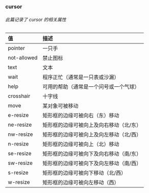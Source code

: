 ### cursor
###### 此篇记录了 cursor 的相关属性

| 值  | 描述  |
| :------------ | :------------ |
| pointer  | 一只手 |
| not-allowed  | 禁止图标  |
| text |  文本 |
| wait |  程序正忙（通常是一只表或沙漏） |
| help |  可用的帮助（通常是一个问号或一个气球） |
| crosshair  | 十字线  |
| move  | 某对象可被移动  |
| e-resize | 矩形框的边缘可被向右（东）移动 |
| ne-resize| 矩形框的边缘可被向上及向右移动（北/东）|
| nw-resize |  矩形框的边缘可被向上及向左移动（北/西） |
| n-resize |  矩形框的边缘可被向上（北）移动 |
| se-resize |  矩形框的边缘可被向下及向右移动（南/东） |
| sw-resize |  矩形框的边缘可被向下及向左移动（南/西） |
| s-resize  | 矩形框的边缘可被向下移动（北/西） |
| w-resize |  矩形框的边缘可被向左移动（西） |
